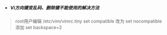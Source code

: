 * ##### Vi方向键变乱码、删除键不能使用的解决方法

> root用户编辑 /etc/vim/vimrc.tiny
> set compatible 改为 set nocompatible
> 添加 set backspace=2

##### 

##### 



